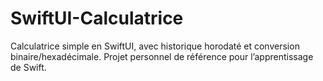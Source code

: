 # SwiftUI-Calculatrice
Calculatrice simple en SwiftUI, avec historique horodaté et conversion binaire/hexadécimale. Projet personnel de référence pour l’apprentissage de Swift.
